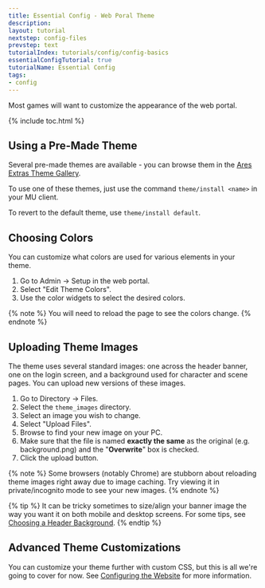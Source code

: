 ```yaml
---
title: Essential Config - Web Poral Theme
description: 
layout: tutorial
nextstep: config-files
prevstep: text
tutorialIndex: tutorials/config/config-basics
essentialConfigTutorial: true
tutorialName: Essential Config
tags:
- config
---
```


Most games will want to customize the appearance of the web portal.

{% include toc.html %}

## Using a Pre-Made Theme

Several pre-made themes are available - you can browse them in the [Ares Extras Theme Gallery](https://github.com/AresMUSH/ares-extras/tree/master/themes).

To use one of these themes, just use the command `theme/install <name>` in your MU client.

To revert to the default theme, use `theme/install default`.

## Choosing Colors

You can customize what colors are used for various elements in your theme.

1. Go to Admin -> Setup in the web portal.
2. Select "Edit Theme Colors". 
3. Use the color widgets to select the desired colors.

{% note %} 
You will need to reload the page to see the colors change.
{% endnote %}

## Uploading Theme Images

The theme uses several standard images: one across the header banner, one on the login screen, and a background used for character and scene pages.  You can upload new versions of these images.

1. Go to Directory -> Files.
2. Select the `theme_images` directory.
3. Select an image you wish to change.
4. Select "Upload Files".
5. Browse to find your new image on your PC.
6. Make sure that the file is named **exactly the same** as the original (e.g. background.png) and the "**Overwrite**" box is checked.
7. Click the upload button.

{% note %} 
Some browsers (notably Chrome) are stubborn about reloading theme images right away due to image caching.  Try viewing it in private/incognito mode to see your new images.
{% endnote %}

{% tip %}
It can be tricky sometimes to size/align your banner image the way you want it on both mobile and desktop screens.  For some tips, see [Choosing a Header Background](https://aresmush.com/tutorials/config/website.html#choosing-a-header-background).
{% endtip %}

## Advanced Theme Customizations

You can customize your theme further with custom CSS, but this is all we're going to cover for now.  See [Configuring the Website](/tutorials/config/website.html) for more information.